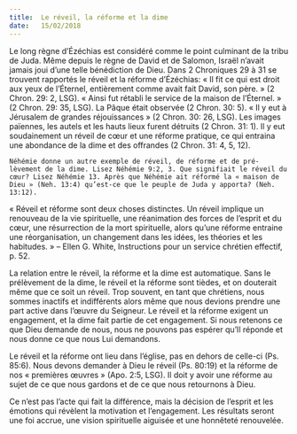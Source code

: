 ```yaml
---
title:  Le réveil, la réforme et la dime
date:   15/02/2018
---
```


Le long règne d’Ézéchias est considéré comme le point culminant de la tribu de Juda. Même depuis le règne de David et de Salomon, Israël n’avait jamais joui d’une telle bénédiction de Dieu. Dans 2 Chroniques 29 à 31 se trouvent rapportés le réveil et la réforme d’Ézéchias: « Il fit ce qui est droit aux yeux de l’Éternel, entièrement comme avait fait David, son père. » (2 Chron. 29: 2, LSG). « Ainsi fut rétabli le service de la maison de l’Éternel. » (2 Chron. 29: 35, LSG). La Pâque était observée (2 Chron. 30: 5). « Il y eut à Jérusalem de grandes réjouissances » (2 Chron. 30: 26, LSG). Les images païennes, les autels et les hauts lieux furent détruits (2 Chron. 31: 1). Il y eut soudainement un réveil de cœur et une réforme pratique, ce qui entraina une abondance de la dime et des offrandes (2 Chron. 31: 4, 5, 12). 

`Néhémie donne un autre exemple de réveil, de réforme et de pré-lèvement de la dime. Lisez Néhémie 9:2, 3. Que signifiait le réveil du cœur? Lisez Néhémie 13. Après que Néhémie ait réformé la « maison de Dieu » (Neh. 13:4) qu’est-ce que le peuple de Juda y apporta? (Neh. 13:12).`
 
« Réveil et réforme sont deux choses distinctes. Un réveil implique un renouveau de la vie spirituelle, une réanimation des forces de l’esprit et du cœur, une résurrection de la mort spirituelle, alors qu’une réforme entraine une réorganisation, un changement dans les idées, les théories et les habitudes. » – Ellen G. White, Instructions pour un service chrétien effectif, p. 52. 

La relation entre le réveil, la réforme et la dime est automatique. Sans le prélèvement de la dime, le réveil et la réforme sont tièdes, et on douterait même que ce soit un réveil. Trop souvent, en tant que chrétiens, nous sommes inactifs et indifférents alors même que nous devions prendre une part active dans l’œuvre du Seigneur. Le réveil et la réforme exigent un engagement, et la dime fait partie de cet engagement. Si nous retenons ce que Dieu demande de nous, nous ne pouvons pas espérer qu’Il réponde et nous donne ce que nous Lui demandons. 

Le réveil et la réforme ont lieu dans l’église, pas en dehors de celle-ci (Ps. 85:6). Nous devons demander à Dieu le réveil (Ps. 80:19) et la réforme de nos « premières œuvres » (Apo. 2:5, LSG). Il doit y avoir une réforme au sujet de ce que nous gardons et de ce que nous retournons à Dieu.

Ce n’est pas l’acte qui fait la différence, mais la décision de l’esprit et les émotions qui révèlent la motivation et l’engagement. Les résultats seront une foi accrue, une vision spirituelle aiguisée et une honnêteté renouvelée. 
